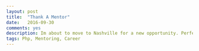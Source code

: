 ```yaml
---
layout: post
title:  "Thank A Mentor"
date:   2016-09-30
comments: yes
description: Im about to move to Nashville for a new opportunity. Perfect time to thank my mentors
tags: Php, Mentoring, Career
---
```


